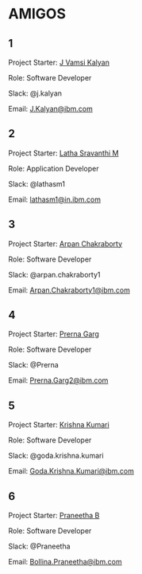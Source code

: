 # AMIGOS

## 1
Project Starter: [J Vamsi Kalyan](https://w3.ibm.com/#/people/0036YD744)

Role: Software Developer

Slack: @j.kalyan 

Email: J.Kalyan@ibm.com

## 2
Project Starter: [Latha Sravanthi M](https://w3.ibm.com/#/people/0006HR744)

Role: Application Developer

Slack: @lathasm1

Email: lathasm1@in.ibm.com

## 3
Project Starter: [Arpan Chakraborty](https://w3.ibm.com/#/people/003Y7Q744)

Role: Software Developer

Slack: @arpan.chakraborty1

Email: Arpan.Chakraborty1@ibm.com

## 4
Project Starter: [Prerna Garg](https://w3.ibm.com/#/people/003I9C744)

Role: Software Developer

Slack: @Prerna

Email: Prerna.Garg2@ibm.com

## 5
Project Starter: [Krishna Kumari](https://w3.ibm.com/#/people/003YYF744)

Role: Software Developer

Slack: @goda.krishna.kumari

Email: Goda.Krishna.Kumari@ibm.com

## 6
Project Starter: [Praneetha B](https://w3.ibm.com/#/people/003YXK744)

Role: Software Developer

Slack: @Praneetha

Email: Bollina.Praneetha@ibm.com
